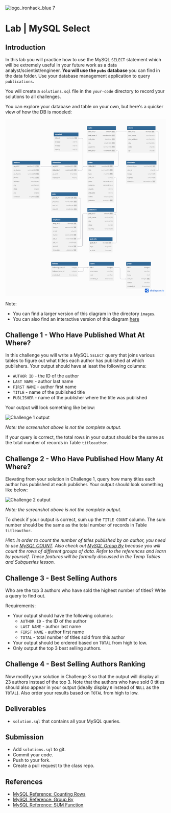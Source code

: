 ![logo_ironhack_blue 7](https://user-images.githubusercontent.com/23629340/40541063-a07a0a8a-601a-11e8-91b5-2f13e4e6b441.png)

# Lab | MySQL Select

## Introduction

In this lab you will practice how to use the MySQL `SELECT` statement which will be extremely useful in your future work as a data analyst/scientist/engineer. **You will use the `pubs` database** you can find in the data folder. Use your database management application to query `publications`.

You will create a `solutions.sql` file in the `your-code` directory to record your solutions to all challenges.

You can explore your database and table on your own, but here's a quicker view of how the DB is modeled:

![Relational schema](./images/relational-schema.png)


Note:
- You can find a larger version of this diagram in the directory `images`.
- You can also find an interactive version of this diagram [here](https://dbdiagram.io/d/67f268944f7afba18482daf6)

## Challenge 1 - Who Have Published What At Where?

In this challenge you will write a MySQL `SELECT` query that joins various tables to figure out what titles each author has published at which publishers. Your output should have at least the following columns:

- `AUTHOR ID` - the ID of the author
- `LAST NAME` - author last name
- `FIRST NAME` - author first name
- `TITLE` - name of the published title
- `PUBLISHER` - name of the publisher where the title was published

Your output will look something like below:

![Challenge 1 output](./images/challenge-1.png)

_Note: the screenshot above is not the complete output._

If your query is correct, the total rows in your output should be the same as the total number of records in Table `titleauthor`.

## Challenge 2 - Who Have Published How Many At Where?

Elevating from your solution in Challenge 1, query how many titles each author has published at each publisher. Your output should look something like below:

![Challenge 2 output](./images/challenge-2.png)

_Note: the screenshot above is not the complete output._

To check if your output is correct, sum up the `TITLE COUNT` column. The sum number should be the same as the total number of records in Table `titleauthor`.

_Hint: In order to count the number of titles published by an author, you need to use [MySQL COUNT](https://dev.mysql.com/doc/refman/8.0/en/counting-rows.html). Also check out [MySQL Group By](https://dev.mysql.com/doc/refman/8.0/en/group-by-modifiers.html) because you will count the rows of different groups of data. Refer to the references and learn by yourself. These features will be formally discussed in the Temp Tables and Subqueries lesson._

## Challenge 3 - Best Selling Authors

Who are the top 3 authors who have sold the highest number of titles? Write a query to find out.

Requirements:

- Your output should have the following columns:
  - `AUTHOR ID` - the ID of the author
  - `LAST NAME` - author last name
  - `FIRST NAME` - author first name
  - `TOTAL` - total number of titles sold from this author
- Your output should be ordered based on `TOTAL` from high to low.
- Only output the top 3 best selling authors.

## Challenge 4 - Best Selling Authors Ranking

Now modify your solution in Challenge 3 so that the output will display all 23 authors instead of the top 3. Note that the authors who have sold 0 titles should also appear in your output (ideally display `0` instead of `NULL` as the `TOTAL`). Also order your results based on `TOTAL` from high to low.

## Deliverables

- `solution.sql` that contains all your MySQL queries.

## Submission

- Add `solutions.sql` to git.
- Commit your code.
- Push to your fork.
- Create a pull request to the class repo.

## References

- [MySQL Reference: Counting Rows](https://dev.mysql.com/doc/refman/8.0/en/counting-rows.html)
- [MySQL Reference: Group By](https://dev.mysql.com/doc/refman/8.0/en/group-by-modifiers.html)
- [MySQL Reference: SUM Function](https://dev.mysql.com/doc/refman/8.0/en/group-by-functions.html#function_sum)

